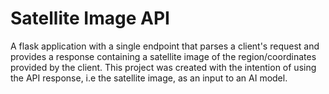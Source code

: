 # Satellite Image API

A flask application with a single endpoint that parses a client's request and provides a response containing a satellite image of the region/coordinates provided by the client. 
This project was created with the intention of using the API response, i.e the satellite image, as an input to an AI model.
